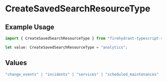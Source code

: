 # CreateSavedSearchResourceType

## Example Usage

```typescript
import { CreateSavedSearchResourceType } from "firehydrant-typescript-sdk/models/operations";

let value: CreateSavedSearchResourceType = "analytics";
```

## Values

```typescript
"change_events" | "incidents" | "services" | "scheduled_maintenances" | "ticket_tasks" | "ticket_follow_ups" | "analytics" | "impact_analytics" | "alerts" | "incident_events"
```